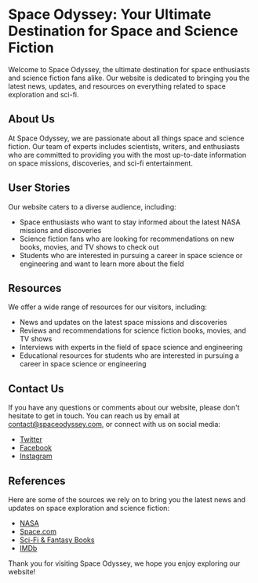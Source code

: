 <!--font:Open Sans-->

# Space Odyssey: Your Ultimate Destination for Space and Science Fiction

Welcome to Space Odyssey, the ultimate destination for space enthusiasts and science fiction fans alike. Our website is dedicated to bringing you the latest news, updates, and resources on everything related to space exploration and sci-fi.

## About Us

At Space Odyssey, we are passionate about all things space and science fiction. Our team of experts includes scientists, writers, and enthusiasts who are committed to providing you with the most up-to-date information on space missions, discoveries, and sci-fi entertainment.

## User Stories

Our website caters to a diverse audience, including:

- Space enthusiasts who want to stay informed about the latest NASA missions and discoveries
- Science fiction fans who are looking for recommendations on new books, movies, and TV shows to check out
- Students who are interested in pursuing a career in space science or engineering and want to learn more about the field

## Resources

We offer a wide range of resources for our visitors, including:

- News and updates on the latest space missions and discoveries
- Reviews and recommendations for science fiction books, movies, and TV shows
- Interviews with experts in the field of space science and engineering
- Educational resources for students who are interested in pursuing a career in space science or engineering

## Contact Us

If you have any questions or comments about our website, please don't hesitate to get in touch. You can reach us by email at [contact@spaceodyssey.com](#contact), or connect with us on social media:

- [Twitter](#twitter)
- [Facebook](#facebook)
- [Instagram](#instagram)

## References

Here are some of the sources we rely on to bring you the latest news and updates on space exploration and science fiction:

- [NASA](#nasa)
- [Space.com](#spacecom)
- [Sci-Fi & Fantasy Books](#scifibooks)
- [IMDb](#imdb) 

Thank you for visiting Space Odyssey, we hope you enjoy exploring our website!

<!--

Write me content for website with wallpaper which alt text is:

"A stylized depiction of a spacecraft in orbit around a distant planet or moon, with dramatic lighting and shadows."

The name/title of the page should not be 1:1 copy of the alt text but rather a real content of the website which is using this wallpaper.

- Use markdown format 
- Start with heading
- Heading should be short and concise
- The content should look like a real website 
- The website should not be about the wallpaper, wallpaper is just a related background
- Heading should be contain work "wallpaper" or "background"
- Include real sections like references, contact, user stories, etc. use things relevant to the page purpose.
- Feel free to use structure like headings, bullets, numbering, blockquotes, paragraphs, horizontal lines, etc.
- You can use formatting like bold or _italic_
- You can include UTF-8 emojis
- Links should be only #hash anchors (and you can refer to the document itself)
- Do not include images


---


# Space Odyssey Wallpaper

Welcome to Space Odyssey, your one-stop-shop for all things related to space exploration and science fiction. Our website is dedicated to providing you with the latest news, updates, and resources on everything from NASA missions to sci-fi movies.

## About Us

At Space Odyssey, we are passionate about all things related to space. Our team of experts includes scientists, writers, and enthusiasts who are dedicated to bringing you the most up-to-date information on space exploration and science fiction.

## User Stories

Our website is designed for anyone who shares our passion for space and science fiction. Whether you're a casual fan or a serious enthusiast, you'll find something to enjoy on our site. Here are some examples of the types of users who might visit our site:

- Space enthusiasts who want to stay up-to-date on the latest NASA missions and discoveries
- Science fiction fans who are looking for recommendations on new books, movies, and TV shows to check out
- Students who are interested in pursuing a career in space science or engineering and want to learn more about the field

## Resources

We offer a wide range of resources for our visitors, including:

- News and updates on the latest space missions and discoveries
- Reviews and recommendations for science fiction books, movies, and TV shows
- Interviews with experts in the field of space science and engineering
- Educational resources for students who are interested in pursuing a career in space science or engineering

## Contact Us

If you have any questions or comments about our website, please don't hesitate to get in touch. You can reach us by email at [contact@spaceodyssey.com](#contact), or connect with us on social media:

- [Twitter](#twitter)
- [Facebook](#facebook)
- [Instagram](#instagram)

## References

Here are some of the sources we rely on to bring you the latest news and updates on space exploration and science fiction:

- [NASA](#nasa)
- [Space.com](#spacecom)
- [Sci-Fi & Fantasy Books](#scifibooks)
- [IMDb](#imdb) 

Thank you for visiting Space Odyssey, we hope you enjoy our website!


---


Heading should not include word "wallpaper". The website should not be about the wallpaper itself, wallpaper is just a related background, rewrite whole content.


---


# Space Odyssey: Your Ultimate Destination for Space and Science Fiction

Welcome to Space Odyssey, the ultimate destination for space enthusiasts and science fiction fans alike. Our website is dedicated to bringing you the latest news, updates, and resources on everything related to space exploration and sci-fi.

## About Us

At Space Odyssey, we are passionate about all things space and science fiction. Our team of experts includes scientists, writers, and enthusiasts who are committed to providing you with the most up-to-date information on space missions, discoveries, and sci-fi entertainment.

## User Stories

Our website caters to a diverse audience, including:

- Space enthusiasts who want to stay informed about the latest NASA missions and discoveries
- Science fiction fans who are looking for recommendations on new books, movies, and TV shows to check out
- Students who are interested in pursuing a career in space science or engineering and want to learn more about the field

## Resources

We offer a wide range of resources for our visitors, including:

- News and updates on the latest space missions and discoveries
- Reviews and recommendations for science fiction books, movies, and TV shows
- Interviews with experts in the field of space science and engineering
- Educational resources for students who are interested in pursuing a career in space science or engineering

## Contact Us

If you have any questions or comments about our website, please don't hesitate to get in touch. You can reach us by email at [contact@spaceodyssey.com](#contact), or connect with us on social media:

- [Twitter](#twitter)
- [Facebook](#facebook)
- [Instagram](#instagram)

## References

Here are some of the sources we rely on to bring you the latest news and updates on space exploration and science fiction:

- [NASA](#nasa)
- [Space.com](#spacecom)
- [Sci-Fi & Fantasy Books](#scifibooks)
- [IMDb](#imdb) 

Thank you for visiting Space Odyssey, we hope you enjoy exploring our website!

-->
